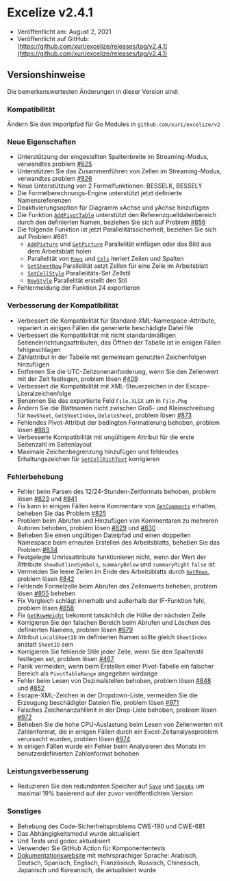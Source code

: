 # Excelize v2.4.1

* Veröffentlicht am: August 2, 2021
* Veröffentlicht auf GitHub: [https://github.com/xuri/excelize/releases/tag/v2.4.1](https://github.com/xuri/excelize/releases/tag/v2.4.1)

## Versionshinweise

Die bemerkenswertesten Änderungen in dieser Version sind:

### Kompatibilität

Ändern Sie den Importpfad für Go Modules in `github.com/xuri/excelize/v2`

### Neue Eigenschaften

* Unterstützung der eingestellten Spaltenbreite im Streaming-Modus, verwandtes problem [#625](https://github.com/xuri/excelize/issues/625)
* Unterstützen Sie das Zusammenführen von Zellen im Streaming-Modus, verwandtes problem [#826](https://github.com/xuri/excelize/issues/826)
* Neue Unterstützung von 2 Formelfunktionen: BESSELK, BESSELY
* Die Formelberechnungs-Engine unterstützt jetzt definierte Namensreferenzen
* Deaktivierungsoption für Diagramm xAchse und yAchse hinzufügen
* Die Funktion [`AddPivotTable`](https://pkg.go.dev/github.com/xuri/excelize/v2@v2.4.1#File.AddPivotTable) unterstützt den Referenzquelldatenbereich durch den definierten Namen, beziehen Sie sich auf Problem [#856](https://github.com/xuri/excelize/issues/856)
* Die folgende Funktion ist jetzt Parallelitätssicherheit, beziehen Sie sich auf Problem #861
  * [`AddPicture`](https://pkg.go.dev/github.com/xuri/excelize/v2@v2.4.1#File.AddPicture) und [`GetPicture`](https://pkg.go.dev/github.com/xuri/excelize/v2@v2.4.1#File.GetPicture) Parallelität einfügen oder das Bild aus dem Arbeitsblatt holen
  * Parallelität von [`Rows`](https://pkg.go.dev/github.com/xuri/excelize/v2@v2.4.1#File.Rows) und [`Cols`](https://pkg.go.dev/github.com/xuri/excelize/v2@v2.4.1#File.Cols) iteriert Zeilen und Spalten
  * [`SetSheetRow`](https://pkg.go.dev/github.com/xuri/excelize/v2@v2.4.1#File.SetSheetRow) Parallelität setzt Zellen für eine Zeile im Arbeitsblatt
  * [`SetCellStyle`](https://pkg.go.dev/github.com/xuri/excelize/v2@v2.4.1#File.SetCellStyle) Parallelitäts-Set Zellstil
  * [`NewStyle`](https://pkg.go.dev/github.com/xuri/excelize/v2@v2.4.1#File.NewStyle) Parallelität erstellt den Stil
* Fehlermeldung der Funktion 24 exportieren

### Verbesserung der Kompatibilität

* Verbessert die Kompatibilität für Standard-XML-Namespace-Attribute, repariert in einigen Fällen die generierte beschädigte Datei file
* Verbessert die Kompatibilität mit nicht standardmäßigen Seiteneinrichtungsattributen, das Öffnen der Tabelle ist in einigen Fällen fehlgeschlagen
* Zählattribut in der Tabelle mit gemeinsam genutzten Zeichenfolgen hinzufügen
* Entfernen Sie die UTC-Zeitzonenanforderung, wenn Sie den Zellenwert mit der Zeit festlegen, problem lösen [#409](https://github.com/xuri/excelize/issues/409)
* Verbessert die Kompatibilität mit XML-Steuerzeichen in der Escape-Literalzeichenfolge
* Benennen Sie das exportierte Feld `File.XLSX` um in `File.Pkg`
* Ändern Sie die Blattnamen nicht zwischen Groß- und Kleinschreibung für `NewSheet`, `GetSheetIndex`, `DeleteSheet`, problem lösen [#873](https://github.com/xuri/excelize/issues/873)
* Fehlendes Pivot-Attribut der bedingten Formatierung behoben, problem lösen [#883](https://github.com/xuri/excelize/issues/883)
* Verbesserte Kompatibilität mit ungültigem Attribut für die erste Seitenzahl im Seitenlayout
* Maximale Zeichenbegrenzung hinzufügen und fehlendes Erhaltungszeichen für [`SetCellRichText`](https://pkg.go.dev/github.com/xuri/excelize/v2@v2.4.1#File.SetCellRichText) korrigieren

### Fehlerbehebung

* Fehler beim Parsen des 12/24-Stunden-Zeitformats behoben, problem lösen [#823](https://github.com/xuri/excelize/issues/823) und [#841](https://github.com/xuri/excelize/issues/841)
* Fix kann in einigen Fällen keine Kommentare von [`GetComments`](https://pkg.go.dev/github.com/xuri/excelize/v2@v2.4.1#File.GetComments) erhalten, beheben Sie das Problem [#825](https://github.com/xuri/excelize/issues/825)
* Problem beim Abrufen und Hinzufügen von Kommentaren zu mehreren Autoren behoben, problem lösen [#829](https://github.com/xuri/excelize/issues/829) und [#830](https://github.com/xuri/excelize/issues/830)
* Beheben Sie einen ungültigen Dateipfad und einen doppelten Namespace beim erneuten Erstellen des Arbeitsblatts, beheben Sie das Problem [#834](https://github.com/xuri/excelize/issues/834)
* Festgelegte Umrissattribute funktionieren nicht, wenn der Wert der Attribute `showOutlineSymbols`, `summaryBelow` und `summaryRight` `false` ist
* Vermeiden Sie leere Zeilen im Ende des Arbeitsblatts durch [`GetRows`](https://pkg.go.dev/github.com/xuri/excelize/v2@v2.4.1#File.GetRows), problem lösen [#842](https://github.com/xuri/excelize/issues/842)
* Fehlende Formelzelle beim Abrufen des Zeilenwerts beheben, problem lösen [#855](https://github.com/xuri/excelize/issues/855) beheben
* Fix Vergleich schlägt innerhalb und außerhalb der IF-Funktion fehl, problem lösen [#858](https://github.com/xuri/excelize/issues/858)
* Fix [`GetRowHeight`](https://pkg.go.dev/github.com/xuri/excelize/v2@v2.4.1#File.GetRowHeight) bekommt tatsächlich die Höhe der nächsten Zeile
* Korrigieren Sie den falschen Bereich beim Abrufen und Löschen des definierten Namens, problem lösen [#879](https://github.com/xuri/excelize/issues/879)
* Attribut `LocalSheetID` im definierten Namen sollte gleich `SheetIndex` anstatt `SheetID` sein
* Korrigieren Sie fehlende Stile jeder Zelle, wenn Sie den Spaltenstil festlegen set, problem lösen [#467](https://github.com/xuri/excelize/issues/467)
* Panik vermeiden, wenn beim Erstellen einer Pivot-Tabelle ein falscher Bereich als `PivotTableRange` angegeben wirdange
* Fehler beim Lesen von Dezimalstellen behoben, problem lösen [#848](https://github.com/xuri/excelize/issues/848) und [#852](https://github.com/xuri/excelize/issues/852)
* Escape-XML-Zeichen in der Dropdown-Liste, vermeiden Sie die Erzeugung beschädigter Dateien file, problem lösen [#971](https://github.com/xuri/excelize/issues/971)
* Falsches Zeichenanzahllimit in der Drop-Liste behoben, problem lösen [#972](https://github.com/xuri/excelize/issues/972)
* Beheben Sie die hohe CPU-Auslastung beim Lesen von Zellenwerten mit Zahlenformat, die in einigen Fällen durch ein Excel-Zeitanalyseproblem verursacht wurden, problem lösen [#974](https://github.com/xuri/excelize/issues/974)
* In einigen Fällen wurde ein Fehler beim Analysieren des Monats im benutzerdefinierten Zahlenformat behoben

### Leistungsverbesserung

* Reduzieren Sie den redundanten Speicher auf [`Save`](https://pkg.go.dev/github.com/xuri/excelize/v2@v2.4.1#File.Save) und [`SaveAs`](https://pkg.go.dev/github.com/xuri/excelize/v2@v2.4.1#File.SaveAs) um maximal 19% basierend auf der zuvor veröffentlichten Version

### Sonstiges

* Behebung des Code-Sicherheitsproblems CWE-190 und CWE-681
* Das Abhängigkeitsmodul wurde aktualisiert
* Unit Tests und godoc aktualisiert
* Verwenden Sie GitHub Action für Komponententests
* [Dokumentationswebsite](https://xuri.me/excelize) mit mehrsprachiger Sprache: Arabisch, Deutsch, Spanisch, Englisch, Französisch, Russisch, Chinesisch, Japanisch und Koreanisch, die aktualisiert wurde
